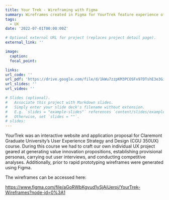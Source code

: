 ```yaml
---
title: Your Trek - Wireframing with Figma
summary: Wireframes created in Figma for YourTrek feature experience of finding new treks and recording trek.
tags:
  - UX
date: '2022-07-01T00:00:00Z'

# Optional external URL for project (replaces project detail page).
external_link: ''

image:
  caption: 
  focal_point: 

links:
url_code: ''
url_pdf: 'https://drive.google.com/file/d/1kWu7zzpKM3PCOSFx97DTshE3e3Gi7srA/view?usp=sharing'
url_slides: ''
url_video: ''

# Slides (optional).
#   Associate this project with Markdown slides.
#   Simply enter your slide deck's filename without extension.
#   E.g. `slides = "example-slides"` references `content/slides/example-slides.md`.
#   Otherwise, set `slides = ""`.
# slides:
---
```


YourTrek was an interactive website and application proposal for Claremont Graduate University’s User Experience Strategy and Design (CGU 350UX) course. During this course we had to craft our own individual UX project geared at generating value innovation propositions, establishing provisional personas,  carrying out user interviews, and conducting competitive analyses. Additionally, prior to rapid prototyping wireframes were generated using Figma. 

The wireframes can be accessed here: 

https://www.figma.com/file/aGoRWbKgvud1ySjAiUeroj/YourTrek-Wireframes?node-id=0%3A1
